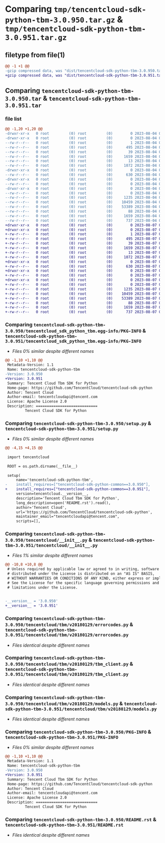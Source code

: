 # Comparing `tmp/tencentcloud-sdk-python-tbm-3.0.950.tar.gz` & `tmp/tencentcloud-sdk-python-tbm-3.0.951.tar.gz`

## filetype from file(1)

```diff
@@ -1 +1 @@
-gzip compressed data, was "dist/tencentcloud-sdk-python-tbm-3.0.950.tar", last modified: Fri Aug  4 00:34:38 2023, max compression
+gzip compressed data, was "dist/tencentcloud-sdk-python-tbm-3.0.951.tar", last modified: Mon Aug  7 00:34:21 2023, max compression
```

## Comparing `tencentcloud-sdk-python-tbm-3.0.950.tar` & `tencentcloud-sdk-python-tbm-3.0.951.tar`

### file list

```diff
@@ -1,20 +1,20 @@
-drwxr-xr-x   0 root         (0) root         (0)        0 2023-08-04 00:34:38.000000 tencentcloud-sdk-python-tbm-3.0.950/
-drwxr-xr-x   0 root         (0) root         (0)        0 2023-08-04 00:34:38.000000 tencentcloud-sdk-python-tbm-3.0.950/tencentcloud_sdk_python_tbm.egg-info/
--rw-r--r--   0 root         (0) root         (0)        1 2023-08-04 00:34:38.000000 tencentcloud-sdk-python-tbm-3.0.950/tencentcloud_sdk_python_tbm.egg-info/dependency_links.txt
--rw-r--r--   0 root         (0) root         (0)      495 2023-08-04 00:34:38.000000 tencentcloud-sdk-python-tbm-3.0.950/tencentcloud_sdk_python_tbm.egg-info/SOURCES.txt
--rw-r--r--   0 root         (0) root         (0)       39 2023-08-04 00:34:38.000000 tencentcloud-sdk-python-tbm-3.0.950/tencentcloud_sdk_python_tbm.egg-info/requires.txt
--rw-r--r--   0 root         (0) root         (0)     1659 2023-08-04 00:34:38.000000 tencentcloud-sdk-python-tbm-3.0.950/tencentcloud_sdk_python_tbm.egg-info/PKG-INFO
--rw-r--r--   0 root         (0) root         (0)       13 2023-08-04 00:34:38.000000 tencentcloud-sdk-python-tbm-3.0.950/tencentcloud_sdk_python_tbm.egg-info/top_level.txt
--rw-r--r--   0 root         (0) root         (0)     1072 2023-08-04 00:34:38.000000 tencentcloud-sdk-python-tbm-3.0.950/setup.py
-drwxr-xr-x   0 root         (0) root         (0)        0 2023-08-04 00:34:38.000000 tencentcloud-sdk-python-tbm-3.0.950/tencentcloud/
--rw-r--r--   0 root         (0) root         (0)      630 2023-08-04 00:34:38.000000 tencentcloud-sdk-python-tbm-3.0.950/tencentcloud/__init__.py
-drwxr-xr-x   0 root         (0) root         (0)        0 2023-08-04 00:34:38.000000 tencentcloud-sdk-python-tbm-3.0.950/tencentcloud/tbm/
--rw-r--r--   0 root         (0) root         (0)        0 2023-08-04 00:34:38.000000 tencentcloud-sdk-python-tbm-3.0.950/tencentcloud/tbm/__init__.py
-drwxr-xr-x   0 root         (0) root         (0)        0 2023-08-04 00:34:38.000000 tencentcloud-sdk-python-tbm-3.0.950/tencentcloud/tbm/v20180129/
--rw-r--r--   0 root         (0) root         (0)        0 2023-08-04 00:34:38.000000 tencentcloud-sdk-python-tbm-3.0.950/tencentcloud/tbm/v20180129/__init__.py
--rw-r--r--   0 root         (0) root         (0)     1235 2023-08-04 00:34:38.000000 tencentcloud-sdk-python-tbm-3.0.950/tencentcloud/tbm/v20180129/errorcodes.py
--rw-r--r--   0 root         (0) root         (0)    10459 2023-08-04 00:34:38.000000 tencentcloud-sdk-python-tbm-3.0.950/tencentcloud/tbm/v20180129/tbm_client.py
--rw-r--r--   0 root         (0) root         (0)    53389 2023-08-04 00:34:38.000000 tencentcloud-sdk-python-tbm-3.0.950/tencentcloud/tbm/v20180129/models.py
--rw-r--r--   0 root         (0) root         (0)       88 2023-08-04 00:34:38.000000 tencentcloud-sdk-python-tbm-3.0.950/setup.cfg
--rw-r--r--   0 root         (0) root         (0)     1659 2023-08-04 00:34:38.000000 tencentcloud-sdk-python-tbm-3.0.950/PKG-INFO
--rw-r--r--   0 root         (0) root         (0)      737 2023-08-04 00:34:38.000000 tencentcloud-sdk-python-tbm-3.0.950/README.rst
+drwxr-xr-x   0 root         (0) root         (0)        0 2023-08-07 00:34:21.000000 tencentcloud-sdk-python-tbm-3.0.951/
+drwxr-xr-x   0 root         (0) root         (0)        0 2023-08-07 00:34:21.000000 tencentcloud-sdk-python-tbm-3.0.951/tencentcloud_sdk_python_tbm.egg-info/
+-rw-r--r--   0 root         (0) root         (0)        1 2023-08-07 00:34:21.000000 tencentcloud-sdk-python-tbm-3.0.951/tencentcloud_sdk_python_tbm.egg-info/dependency_links.txt
+-rw-r--r--   0 root         (0) root         (0)      495 2023-08-07 00:34:21.000000 tencentcloud-sdk-python-tbm-3.0.951/tencentcloud_sdk_python_tbm.egg-info/SOURCES.txt
+-rw-r--r--   0 root         (0) root         (0)       39 2023-08-07 00:34:21.000000 tencentcloud-sdk-python-tbm-3.0.951/tencentcloud_sdk_python_tbm.egg-info/requires.txt
+-rw-r--r--   0 root         (0) root         (0)     1659 2023-08-07 00:34:21.000000 tencentcloud-sdk-python-tbm-3.0.951/tencentcloud_sdk_python_tbm.egg-info/PKG-INFO
+-rw-r--r--   0 root         (0) root         (0)       13 2023-08-07 00:34:21.000000 tencentcloud-sdk-python-tbm-3.0.951/tencentcloud_sdk_python_tbm.egg-info/top_level.txt
+-rw-r--r--   0 root         (0) root         (0)     1072 2023-08-07 00:34:21.000000 tencentcloud-sdk-python-tbm-3.0.951/setup.py
+drwxr-xr-x   0 root         (0) root         (0)        0 2023-08-07 00:34:21.000000 tencentcloud-sdk-python-tbm-3.0.951/tencentcloud/
+-rw-r--r--   0 root         (0) root         (0)      630 2023-08-07 00:34:21.000000 tencentcloud-sdk-python-tbm-3.0.951/tencentcloud/__init__.py
+drwxr-xr-x   0 root         (0) root         (0)        0 2023-08-07 00:34:21.000000 tencentcloud-sdk-python-tbm-3.0.951/tencentcloud/tbm/
+-rw-r--r--   0 root         (0) root         (0)        0 2023-08-07 00:34:21.000000 tencentcloud-sdk-python-tbm-3.0.951/tencentcloud/tbm/__init__.py
+drwxr-xr-x   0 root         (0) root         (0)        0 2023-08-07 00:34:21.000000 tencentcloud-sdk-python-tbm-3.0.951/tencentcloud/tbm/v20180129/
+-rw-r--r--   0 root         (0) root         (0)        0 2023-08-07 00:34:21.000000 tencentcloud-sdk-python-tbm-3.0.951/tencentcloud/tbm/v20180129/__init__.py
+-rw-r--r--   0 root         (0) root         (0)     1235 2023-08-07 00:34:21.000000 tencentcloud-sdk-python-tbm-3.0.951/tencentcloud/tbm/v20180129/errorcodes.py
+-rw-r--r--   0 root         (0) root         (0)    10459 2023-08-07 00:34:21.000000 tencentcloud-sdk-python-tbm-3.0.951/tencentcloud/tbm/v20180129/tbm_client.py
+-rw-r--r--   0 root         (0) root         (0)    53389 2023-08-07 00:34:21.000000 tencentcloud-sdk-python-tbm-3.0.951/tencentcloud/tbm/v20180129/models.py
+-rw-r--r--   0 root         (0) root         (0)       88 2023-08-07 00:34:21.000000 tencentcloud-sdk-python-tbm-3.0.951/setup.cfg
+-rw-r--r--   0 root         (0) root         (0)     1659 2023-08-07 00:34:21.000000 tencentcloud-sdk-python-tbm-3.0.951/PKG-INFO
+-rw-r--r--   0 root         (0) root         (0)      737 2023-08-07 00:34:21.000000 tencentcloud-sdk-python-tbm-3.0.951/README.rst
```

### Comparing `tencentcloud-sdk-python-tbm-3.0.950/tencentcloud_sdk_python_tbm.egg-info/PKG-INFO` & `tencentcloud-sdk-python-tbm-3.0.951/tencentcloud_sdk_python_tbm.egg-info/PKG-INFO`

 * *Files 0% similar despite different names*

```diff
@@ -1,10 +1,10 @@
 Metadata-Version: 1.1
 Name: tencentcloud-sdk-python-tbm
-Version: 3.0.950
+Version: 3.0.951
 Summary: Tencent Cloud Tbm SDK for Python
 Home-page: https://github.com/TencentCloud/tencentcloud-sdk-python
 Author: Tencent Cloud
 Author-email: tencentcloudapi@tencent.com
 License: Apache License 2.0
 Description: ============================
         Tencent Cloud SDK for Python
```

### Comparing `tencentcloud-sdk-python-tbm-3.0.950/setup.py` & `tencentcloud-sdk-python-tbm-3.0.951/setup.py`

 * *Files 0% similar despite different names*

```diff
@@ -4,15 +4,15 @@
 
 import tencentcloud
 
 ROOT = os.path.dirname(__file__)
 
 setup(
     name='tencentcloud-sdk-python-tbm',
-    install_requires=["tencentcloud-sdk-python-common==3.0.950"],
+    install_requires=["tencentcloud-sdk-python-common==3.0.951"],
     version=tencentcloud.__version__,
     description='Tencent Cloud Tbm SDK for Python',
     long_description=open('README.rst').read(),
     author='Tencent Cloud',
     url='https://github.com/TencentCloud/tencentcloud-sdk-python',
     maintainer_email="tencentcloudapi@tencent.com",
     scripts=[],
```

### Comparing `tencentcloud-sdk-python-tbm-3.0.950/tencentcloud/__init__.py` & `tencentcloud-sdk-python-tbm-3.0.951/tencentcloud/__init__.py`

 * *Files 1% similar despite different names*

```diff
@@ -10,8 +10,8 @@
 # Unless required by applicable law or agreed to in writing, software
 # distributed under the License is distributed on an "AS IS" BASIS,
 # WITHOUT WARRANTIES OR CONDITIONS OF ANY KIND, either express or implied.
 # See the License for the specific language governing permissions and
 # limitations under the License.
 
 
-__version__ = '3.0.950'
+__version__ = '3.0.951'
```

### Comparing `tencentcloud-sdk-python-tbm-3.0.950/tencentcloud/tbm/v20180129/errorcodes.py` & `tencentcloud-sdk-python-tbm-3.0.951/tencentcloud/tbm/v20180129/errorcodes.py`

 * *Files identical despite different names*

### Comparing `tencentcloud-sdk-python-tbm-3.0.950/tencentcloud/tbm/v20180129/tbm_client.py` & `tencentcloud-sdk-python-tbm-3.0.951/tencentcloud/tbm/v20180129/tbm_client.py`

 * *Files identical despite different names*

### Comparing `tencentcloud-sdk-python-tbm-3.0.950/tencentcloud/tbm/v20180129/models.py` & `tencentcloud-sdk-python-tbm-3.0.951/tencentcloud/tbm/v20180129/models.py`

 * *Files identical despite different names*

### Comparing `tencentcloud-sdk-python-tbm-3.0.950/PKG-INFO` & `tencentcloud-sdk-python-tbm-3.0.951/PKG-INFO`

 * *Files 0% similar despite different names*

```diff
@@ -1,10 +1,10 @@
 Metadata-Version: 1.1
 Name: tencentcloud-sdk-python-tbm
-Version: 3.0.950
+Version: 3.0.951
 Summary: Tencent Cloud Tbm SDK for Python
 Home-page: https://github.com/TencentCloud/tencentcloud-sdk-python
 Author: Tencent Cloud
 Author-email: tencentcloudapi@tencent.com
 License: Apache License 2.0
 Description: ============================
         Tencent Cloud SDK for Python
```

### Comparing `tencentcloud-sdk-python-tbm-3.0.950/README.rst` & `tencentcloud-sdk-python-tbm-3.0.951/README.rst`

 * *Files identical despite different names*

